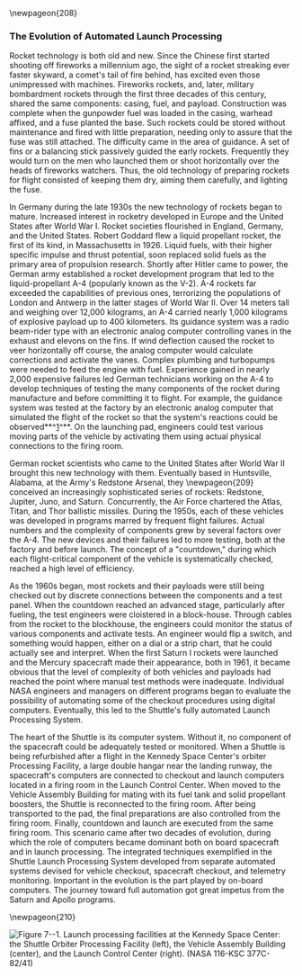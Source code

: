 \newpageon{208}

### The Evolution of Automated Launch Processing

Rocket technology is both old and new. Since the Chinese
first started shooting off fireworks a millennium ago, the sight of a
rocket streaking ever faster skyward, a comet's tail of fire behind, has
excited even those unimpressed with machines. Fireworks rockets, and,
later, military bombardment rockets through the first three decades of
this century, shared the same components: casing, fuel, and payload.
Construction was complete when the gunpowder fuel was loaded in the
casing, warhead affixed, and a fuse planted the base. Such rockets could
be stored without maintenance and fired with little preparation, needing
only to assure that the fuse was still attached. The difficulty came in
the area of guidance. A set of fins or a balancing stick passively
guided the early rockets. Frequently they would turn on the men who
launched them or shoot horizontally over the heads of fireworks
watchers. Thus, the old technology of preparing rockets for flight
consisted of keeping them dry, aiming them carefully, and lighting the
fuse.

In Germany during the late 1930s the new technology of rockets began to
mature. Increased interest in rocketry developed in Europe and the
United States after World War I. Rocket societies flourished in England,
Germany, and the United States. Robert Goddard flew a liquid propellant
rocket, the first of its kind, in Massachusetts in 1926. Liquid fuels,
with their higher specific impulse and thrust potential, soon replaced
solid fuels as the primary area of propulsion research. Shortly after
Hitler came to power, the German army established a rocket development
program that led to the liquid-propellant A-4 (popularly known as the
V-2). A-4 rockets far exceeded the capabilities of previous ones,
terrorizing the populations of London and Antwerp in the latter stages
of World War II. Over 14 meters tall and weighing over 12,000 kilograms,
an A-4 carried nearly 1,000 kilograms of explosive payload up to 400
kilometers. Its guidance system was a radio beam-rider type with an
electronic analog computer controlling vanes in the exhaust and elevons
on the fins. If wind deflection caused the rocket to veer horizontally
off course, the analog computer would calculate corrections and activate
the vanes. Complex plumbing and turbopumps were needed to feed the
engine with fuel. Experience gained in nearly 2,000 expensive failures
led German technicians working on the A-4 to develop techniques of
testing the many components of the rocket during manufacture and before
committing it to flight. For example, the guidance system was tested at
the factory by an electronic analog computer that simulated the flight
of the rocket so that the system's reactions could be
observed**^[1](Source7.html)^**. On the launching pad, engineers could
test various moving parts of the vehicle by activating them using actual
physical connections to the firing room.

German rocket scientists who came to the United States after World War
II brought this new technology with them. Eventually based in
Huntsville, Alabama, at the Army's Redstone Arsenal, they \newpageon{209}
conceived an increasingly sophisticated series of rockets: Redstone,
Jupiter, Juno, and Saturn. Concurrently, the Air Force chartered the
Atlas, Titan, and Thor ballistic missiles. During the 1950s, each of
these vehicles was developed in programs marred by frequent flight
failures. Actual numbers and the complexity of components grew by
several factors over the A-4. The new devices and their failures led to
more testing, both at the factory and before launch. The concept of a
"countdown," during which each flight-critical component of the vehicle
is systematically checked, reached a high level of efficiency.

As the 1960s began, most rockets and their payloads were still being
checked out by discrete connections between the components and a test
panel. When the countdown reached an advanced stage, particularly after
fueling, the test engineers were cloistered in a block-house. Through
cables from the rocket to the blockhouse, the engineers could monitor
the status of various components and activate tests. An engineer would
flip a switch, and something would happen, either on a dial or a strip
chart, that he could actually see and interpret. When the first Saturn I
rockets were launched and the Mercury spacecraft made their appearance,
both in 1961, it became obvious that the level of complexity of both
vehicles and payloads had reached the point where manual test methods
were inadequate. Individual NASA engineers and managers on different
programs began to evaluate the possibility of automating some of the
checkout procedures using digital computers. Eventually, this led to the
Shuttle's fully automated Launch Processing System.

The heart of the Shuttle is its computer system. Without it, no
component of the spacecraft could be adequately tested or monitored.
When a Shuttle is being refurbished after a flight in the Kennedy Space
Center's orbiter Processing Facility, a large double hangar near the
landing runway, the spacecraft's computers are connected to checkout and
launch computers located in a firing room in the Launch Control Center.
When moved to the Vehicle Assembly Building for mating with its fuel
tank and solid propellant boosters, the Shuttle is reconnected to the
firing room. After being transported to the pad, the final preparations
are also controlled from the firing room. Finally, countdown and launch
are executed from the same firing room. This scenario came after two
decades of evolution, during which the role of computers became dominant
both on board spacecraft and in launch processing. The integrated
techniques exemplified in the Shuttle Launch Processing System developed
from separate automated systems devised for vehicle checkout, spacecraft
checkout, and telemetry monitoring. Important in the evolution is the
part played by on-board computers. The journey toward full automation
got great impetus from the Saturn and Apollo programs.

\newpageon{210}

![**Figure 7--1**. Launch processing facilities at the Kennedy Space Center:
the Shuttle Orbiter Processing Facility (left), the Vehicle Assembly
Building (center), and the Launch Control Center (right). (NASA 116-KSC
377C-82/41)](images/p210.jpg)
